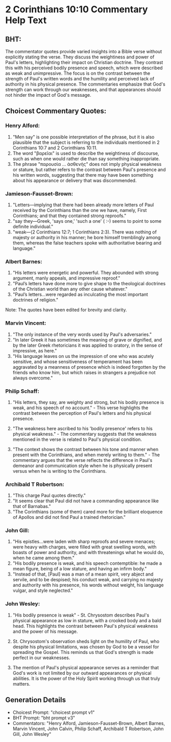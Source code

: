 # 2 Corinthians 10:10 Commentary Help Text

## BHT:
The commentator quotes provide varied insights into a Bible verse without explicitly stating the verse. They discuss the weightiness and power of Paul's letters, highlighting their impact on Christian doctrine. They contrast this with his perceived bodily presence and speech, which were described as weak and unimpressive. The focus is on the contrast between the strength of Paul's written words and the humility and perceived lack of authority in his physical presence. The commentaries emphasize that God's strength can work through our weaknesses, and that appearances should not hinder the impact of God's message.

## Choicest Commentary Quotes:
### Henry Alford:
1. "Men say" is one possible interpretation of the phrase, but it is also plausible that the subject is referring to the individuals mentioned in 2 Corinthians 10:7 and 2 Corinthians 10:11.
2. The word "βαρεῖαι" is used to describe the weightiness of discourse, such as when one would rather die than say something inappropriate.
3. The phrase "παρουσία ... ἀσθενής" does not imply physical weakness or stature, but rather refers to the contrast between Paul's presence and his written words, suggesting that there may have been something about his appearance or delivery that was discommended.

### Jamieson-Fausset-Brown:
1. "Letters—implying that there had been already more letters of Paul received by the Corinthians than the one we have, namely, First Corinthians; and that they contained strong reproofs."
2. "say they—Greek, 'says one,' 'such a one' ( :-) seems to point to some definite individual."
3. "weak—(2 Corinthians 12:7; 1 Corinthians 2:3). There was nothing of majesty or authority in his manner; he bore himself tremblingly among them, whereas the false teachers spoke with authoritative bearing and language."

### Albert Barnes:
1. "His letters were energetic and powerful. They abounded with strong argument, manly appeals, and impressive reproof."
2. "Paul’s letters have done more to give shape to the theological doctrines of the Christian world than any other cause whatever."
3. "Paul’s letters...were regarded as inculcating the most important doctrines of religion."

Note: The quotes have been edited for brevity and clarity.

### Marvin Vincent:
1. "The only instance of the very words used by Paul's adversaries."
2. "In later Greek it has sometimes the meaning of grave or dignified, and by the later Greek rhetoricians it was applied to oratory, in the sense of impressive, as here."
3. "His language leaves on us the impression of one who was acutely sensitive, and whose sensitiveness of temperament has been aggravated by a meanness of presence which is indeed forgotten by the friends who know him, but which raises in strangers a prejudice not always overcome."

### Philip Schaff:
1. "His letters, they say, are weighty and strong, but his bodily presence is weak, and his speech of no account." - This verse highlights the contrast between the perception of Paul's letters and his physical presence. 

2. "The weakness here ascribed to his 'bodily presence' refers to his physical weakness." - The commentary suggests that the weakness mentioned in the verse is related to Paul's physical condition.

3. "The context shows the contrast between his tone and manner when present with the Corinthians, and when merely writing to them." - The commentary argues that the verse reflects the difference in Paul's demeanor and communication style when he is physically present versus when he is writing to the Corinthians.

### Archibald T Robertson:
1. "This charge Paul quotes directly." 
2. "It seems clear that Paul did not have a commanding appearance like that of Barnabas." 
3. "The Corinthians (some of them) cared more for the brilliant eloquence of Apollos and did not find Paul a trained rhetorician."

### John Gill:
1. "His epistles...were laden with sharp reproofs and severe menaces; were heavy with charges, were filled with great swelling words, with boasts of power and authority, and with threatenings what he would do, when he came among them."
2. "His bodily presence is weak, and his speech contemptible: he made a mean figure, being of a low stature, and having an infirm body."
3. "Instead of that, [Paul] was a man of a mean spirit, very abject and servile, and to be despised; his conduct weak, and carrying no majesty and authority with his presence, his words without weight, his language vulgar, and style neglected."

### John Wesley:
1. "His bodily presence is weak" - St. Chrysostom describes Paul's physical appearance as low in stature, with a crooked body and a bald head. This highlights the contrast between Paul's physical weakness and the power of his message.

2. St. Chrysostom's observation sheds light on the humility of Paul, who despite his physical limitations, was chosen by God to be a vessel for spreading the Gospel. This reminds us that God's strength is made perfect in our weaknesses.

3. The mention of Paul's physical appearance serves as a reminder that God's work is not limited by our outward appearances or physical abilities. It is the power of the Holy Spirit working through us that truly matters.


## Generation Details
- Choicest Prompt: "choicest prompt v1"
- BHT Prompt: "bht prompt v3"
- Commentators: "Henry Alford, Jamieson-Fausset-Brown, Albert Barnes, Marvin Vincent, John Calvin, Philip Schaff, Archibald T Robertson, John Gill, John Wesley"
